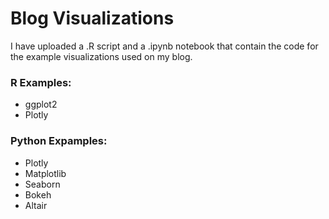 # Blog Visualizations
I have uploaded a .R script and a .ipynb notebook that contain the code for the example visualizations used on my blog.

### R Examples:
- ggplot2
- Plotly

### Python Expamples:
- Plotly
- Matplotlib
- Seaborn
- Bokeh
- Altair
